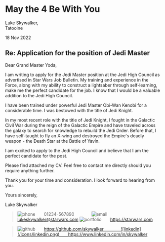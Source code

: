 # May the 4 Be With You

&NewLine;

Luke Skywalker,  
Tatooine  
&NewLine;

18 Nov 2022

## Re: Application for the position of Jedi Master

&NewLine;

Dear Grand Master Yoda,  
&NewLine;

I am writing to apply for the Jedi Master position at the Jedi High Council as advertised in Star Wars Job Bulletin. My training and experience in the Force, along with my ability to construct a lightsaber through self-learning, make me the perfect candidate for the job. I know that I would be a valuable addition to the Jedi High Council.  
&NewLine;

I have been trained under powerful Jedi Master Obi-Wan Kenobi for a considerable time. I was bestowed with the title of Jedi Knight.
&NewLine;

In my most recent role with the title of Jedi Knight, I fought in the Galactic Civil War during the reign of the Galactic Empire and have traveled across the galaxy to search for knowledge to rebuild the Jedi Order. Before that, I have self-taught to fly an X-wing and destroyed the Empire's deadly weapon - the Death Star at the Battle of Yavin.
&NewLine;

I am excited to apply to the Jedi High Council and believe that I am the perfect candidate for the post.  
&NewLine;

Please find attached my CV. Feel free to contact me directly should you require anything further.  
&NewLine;

Thank you for your time and consideration. I look forward to hearing from you.  
&NewLine;

Yours sincerely,  
&NewLine;

Luke Skywalker  
&NewLine;
&NewLine;
&NewLine;
&NewLine;
&NewLine;

> ![phone](/icons/phone.png)  01234-567890    ![email](/icons/email.png)  lukeskywalker@starwars.com ![portfolio](/icons/portfolio.png)  https://starwars.com

> ![github](/icons/github.png)  https://github.com/skywalker    ![linkedin](/icons/linkedin.png)  https://www.linkedin.com/in/skywalker
